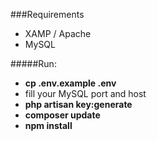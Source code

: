 ###Requirements

- XAMP / Apache
- MySQL

#####Run:

- **cp .env.example .env**
- fill your MySQL port and host
- **php artisan key:generate**
- **composer update**
- **npm install**
